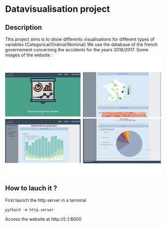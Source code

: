 Datavisualisation project
=========================

Description 
----------- 
This project aims is to show differents  visualisations for different types of variables (Categorical/Ordinal/Nominal) 
We use the database of the french governement concerning the accidents for the years 2018/2017.
Some images of the website :  
![Site](/img/visu.png)

How to lauch it ?
----------------
First launch the http server in a terminal
```
python3 -m http.server 
```

Access the website at http://[::]:8000
